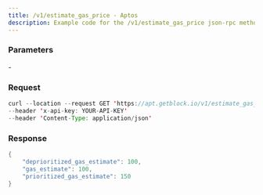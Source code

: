 ```yaml
---
title: /v1/estimate_gas_price - Aptos
description: Example code for the /v1/estimate_gas_price json-rpc method. Сomplete guide on how to use /v1/estimate_gas_price json-rpc in GetBlock.io Web3 documentation.
---
```


### Parameters


\-

### Request

``` java
curl --location --request GET 'https://apt.getblock.io/v1/estimate_gas_price?' 
--header 'x-api-key: YOUR-API-KEY' 
--header 'Content-Type: application/json' 
```

###  Response

``` java
{
    "deprioritized_gas_estimate": 100,
    "gas_estimate": 100,
    "prioritized_gas_estimate": 150
}
```


